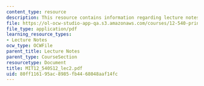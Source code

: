 ```yaml
---
content_type: resource
description: This resource contains information regarding lecture notes.
file: https://ol-ocw-studio-app-qa.s3.amazonaws.com/courses/12-540-principles-of-the-global-positioning-system-spring-2012/80ff116195ac8985fb4468048aaf14fc_MIT12_540S12_lec2.pdf
file_type: application/pdf
learning_resource_types:
- Lecture Notes
ocw_type: OCWFile
parent_title: Lecture Notes
parent_type: CourseSection
resourcetype: Document
title: MIT12_540S12_lec2.pdf
uid: 80ff1161-95ac-8985-fb44-68048aaf14fc
---
```

